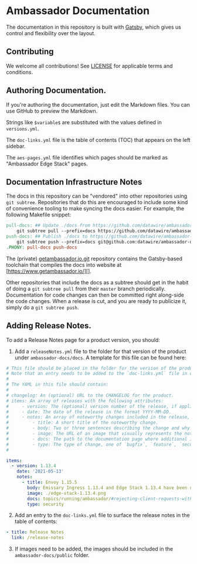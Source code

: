# Ambassador Documentation

The documentation in this repository is built with [Gatsby](https://www.gatsbyjs.com/), which gives us control and flexibility over the layout.

## Contributing

We welcome all contributions! See [LICENSE](LICENSE) for applicable terms and conditions.

## Authoring Documentation.

If you're authoring the documentation, just edit the Markdown files. You can use GitHub to preview the Markdown.

Strings like `$variable$` are substituted with the values defined in `versions.yml`.

The `doc-links.yml` file is the table of contents (TOC) that appears on the left sidebar.

The `aes-pages.yml` file identifies which pages should be marked as "Ambassador Edge Stack" pages.

## Documentation Infrastructure Notes

The docs in this repository can be "vendored" into other repositories using `git subtree`.
Repositories that do this are encouraged to include some kind of convenience tooling to make syncing the docs easier. For example, the
following Makefile snippet:

```Makefile
pull-docs: ## Update ./docs from https://github.com/datawire/ambassador-docs
	git subtree pull --prefix=docs https://github.com/datawire/ambassador-docs.git master
push-docs: ## Publish ./docs to https://github.com/datawire/ambassador-docs
	git subtree push --prefix=docs git@github.com:datawire/ambassador-docs.git master
.PHONY: pull-docs push-docs
```

The (private) [getambassador.io.git][] repository contains the Gatsby-based toolchain that compiles the docs into website at [https://www.getambassador.io/][].

Other repositories that include the docs as a subtree should get in the habit of doing a `git subtree pull` from their `master` branch
periodically. Documentation for code changes can then be committed right along-side the code changes. When a release is cut, and you are
ready to publicize it, simply do a `git subtree push`.

[ambassador-docs.git]: https://github.com/datawire/ambassador-docs
[getambassador.io.git]: https://github.com/datawire/getambassador.io
[https://www.getambassador.io/]: https://www.getambassador.io/

## Adding Release Notes.

To add a Release Notes page for a product version, you should:

1. Add a `releaseNotes.yml` file to the folder for that version of the product under `ambassador-docs/docs`. A template for this file can be found here:

```yaml
# This file should be placed in the folder for the version of the product that's meant to be documented. A `/release-notes` page will be automatically generated and populated at build time.
# Note that an entry needs to be added to the `doc-links.yml` file in order to surface the release notes in the table of contents.
#
# The YAML in this file should contain:
#
# changelog: An (optional) URL to the CHANGELOG for the product.
# items: An array of releases with the following attributes:
#     - version: The (optional) version number of the release, if applicable.
#     - date: The date of the release in the format YYYY-MM-DD.
#     - notes: An array of noteworthy changes included in the release, each having the following attributes:
#         - title: A short title of the noteworthy change.
#         - body: Two or three sentences describing the change and why it is noteworthy. This is in rich text format and may contain HTML elements.
#         - image: The URL of an image that visually represents the noteworthy change. This can be an absolute path or the name of the image file placed under the `ambassador-docs/public` folder starting with `./` (e.g., `./ambassador-example.png`).
#         - docs: The path to the documentation page where additional information can be found.
#         - type: The type of change, one of `bugfix`, `feature`, `security` or `change`.
#

items:
  - version: 1.13.4
    date: '2021-05-13'
    notes:
      - title: Envoy 1.15.5
        body: Emissary Ingress 1.13.4 and Edge Stack 1.13.4 have been updated to Envoy 1.15.5, which addresses a high severity security vulnerability (CVE-2021-29492). Edge Stack and Emissary Ingress can now be configured to reject client requests that contain escaped slashes.
        image: ./edge-stack-1.13.4.png
        docs: topics/running/ambassador/#rejecting-client-requests-with-escaped-slashes
        type: security
```

2. Add an entry to the `doc-links.yml` file to surface the release notes in the table of contents:

```yaml
- title: Release Notes
  link: /release-notes
```

3. If images need to be added, the images should be included in the `ambassador-docs/public` folder.
